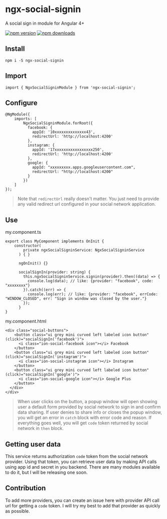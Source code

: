 # ngx-social-signin
A social sign in module for Angular 4+

[![npm version](https://badge.fury.io/js/ngx-social-signin.svg)](https://badge.fury.io/js/ngx-social-signin)
[![npm downloads](https://img.shields.io/npm/dt/ngx-social-signin.svg)](https://badge.fury.io/js/ngx-social-signin)


## Install
```
npm i -S ngx-social-signin
```


## Import
```
import { NgxSocialSigninModule } from 'ngx-social-signin';
```


## Configure
```
@NgModule({
	imports: [
		NgxSocialSigninModule.forRoot({
	      facebook: {
	        appId: '10xxxxxxxxxxxxxx43',
	        redirectUrl: 'http://localhost:4200'
	      },
	      instagram: {
	        appId: '17xxxxxxxxxxxxxxxxx250',
	        redirectUrl: 'http://localhost:4200'
	      },
	      google: {
	        appId: "xxxxxxxxx.apps.googleusercontent.com",
	        redirectUrl: "http://localhost:4200"
	      }
	    })
	]
});
```

> Note that `redirectUrl` really doesn't matter. You just need to provide any valid redirect url configured in your social network application. 


## Use
my.component.ts
```
export class MyComponent implements OnInit {
	constructor(
	    private ngxSocialSigninService: NgxSocialSigninService
	  ) { }

	  ngOnInit() {}

	  socialSignIn(provider: string) {
	    this.ngxSocialSigninService.signin(provider).then((data) => {
	      console.log(data); // like: {provider: "facebook", code: "xxxxxxxx"}
	    }).catch((err) => {
	      console.log(err); // like: {provider: "facebook", errCode: "WINDOW_CLOSED", err: "Sign in window was closed by the user."}
	    });
	  }
}
```

my.component.html
```
<div class="social-buttons">
    <button class="ui grey mini curved left labeled icon button" (click)="socialSignIn('facebook')">
      <i class="ion-social-facebook icon"></i> Facebook
    </button>
    <button class="ui grey mini curved left labeled icon button" (click)="socialSignIn('instagram')">
      <i class="ion-social-instagram icon"></i> Instagram
    </button>
    <button class="ui grey mini curved left labeled icon button" (click)="socialSignIn('google')">
      <i class="ion-social-google icon"></i> Google Plus
    </button>
  </div>
</div>
```

> When user clicks on the button, a popup window will open showing user a default form provided by social network to sign in and confirm data sharing. If user denies to share info or closes the popup window, you will get an error in `catch` block with error code and reason. If everything goes well, you will get `code` token returned by social network in `then` block.


## Getting user data
This service returns authorization `code` token from the social network provider. Using that token, you can retrieve user data by making API calls using app id and secret in you backend. There are many modules available to do it, but I will be releasing one soon. 


## Contribution
To add more providers, you can create an issue here with provider API call url for getting a `code` token. I will try my best to add that provider as quickly as possible.
